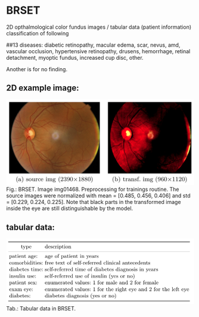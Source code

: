 # BRSET
2D opthalmological color fundus images / tabular data (patient information)
classification of following 

##13 diseases:
diabetic retinopathy, 
macular edema, 
scar, 
nevus, 
amd, 
vascular occlusion, 
hypertensive retinopathy, 
drusens, 
hemorrhage, 
retinal detachment, 
myoptic fundus, 
increased cup disc, 
other. 

Another is for no finding.

## 2D example image:
![img](image01468.png "color_fundus_image")
Fig.: BRSET. Image img01468. Preprocessing for trainings routine. The source images were normalized with mean = [0.485, 0.456, 0.406] and std = [0.229, 0.224, 0.225]. Note that black parts in the transformed image inside the eye are still distinguishable by the model.

## tabular data:
![img](tabular_BRSET.png "tabular data")
Tab.: Tabular data in BRSET.



